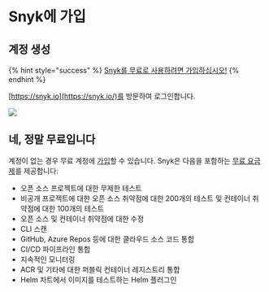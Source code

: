 # Snyk에 가입

## 계정 생성

{% hint style="success" %}
[Snyk를 무료로 사용하려면 가입하십시오!](https://snyk.io/login?cta=sign-up\&loc=nav\&page=support\_docs\_page)
{% endhint %}

[https://snyk.io](https://snyk.io/)를 방문하여 로그인합니다.

![](https://partner-workshop-assets.s3.us-east-2.amazonaws.com/snyk\_login\_01.png)

## 네, 정말 무료입니다

계정이 없는 경우 무료 계정에 [가입](https://app.snyk.io/signup)할 수 있습니다. Snyk은 다음을 포함하는 [무료 요금제](https://snyk.io/plans/)를 제공합니다:

* 오픈 소스 프로젝트에 대한 무제한 테스트
* 비공개 프로젝트에 대한 오픈 소스 취약점에 대한 200개의 테스트 및 컨테이너 취약점에 대한 100개의 테스트
* 오픈 소스 및 컨테이너 취약점에 대한 수정
* CLI 스캔
* GitHub, Azure Repos 등에 대한 클라우드 소스 코드 통합
* CI/CD 파이프라인 통합
* 지속적인 모니터링
* ACR 및 기타에 대한 퍼블릭 컨테이너 레지스트리 통합
* Helm 차트에서 이미지를 테스트하는 Helm 플러그인
